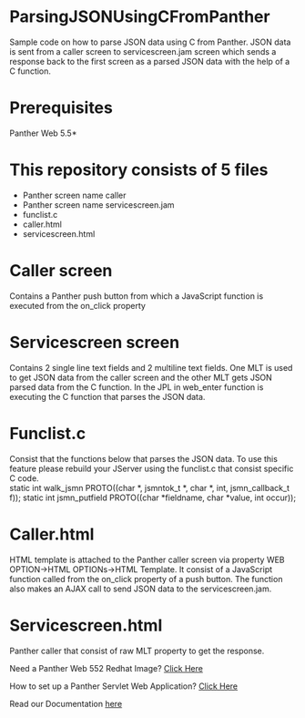 # ParsingJSONUsingCFromPanther
Sample code on how to parse JSON data using C from Panther. JSON data is sent from a caller screen to servicescreen.jam screen which sends a response back to the first screen as a parsed JSON data with the help of a C function.  

# Prerequisites
Panther Web 5.5*

# This repository consists of 5 files
* Panther screen name caller
* Panther screen name servicescreen.jam
* funclist.c
* caller.html
* servicescreen.html


# Caller screen
Contains a Panther push button from which a JavaScript function is executed from  the on_click property  

# Servicescreen screen
Contains 2 single line text fields and 2 multiline text fields. One MLT is used to get JSON data from the caller screen and the other MLT gets JSON parsed data from the C function. In the JPL in web_enter function is executing the C function that parses the JSON data.

# Funclist.c
Consist that the functions below that  parses the JSON data. To use this feature please rebuild your JServer using the funclist.c that consist specific C code.    
static	int	walk_jsmn	PROTO((char *, jsmntok_t *, char *, int, jsmn_callback_t f));
static	int	jsmn_putfield	PROTO((char *fieldname, char *value, int occur));

# Caller.html
HTML template is attached to the Panther caller screen via property WEB OPTION->HTML OPTIONs->HTML Template. It consist of a JavaScript function called from the on_click property of a push button. The function also makes an AJAX call to send JSON data to the servicescreen.jam. 

# Servicescreen.html
Panther caller that consist of raw MLT property to get the response.

Need a Panther Web 552 Redhat Image? [Click Here](https://hub.docker.com/r/prolificspanther/pantherweb "Named link title") 

How to set up a Panther Servlet Web Application? [Click Here](https://github.com/ProlificsPanther/PantherWeb/releases "Named link title")

Read our Documentation [here](https://docs.prolifics.com)
